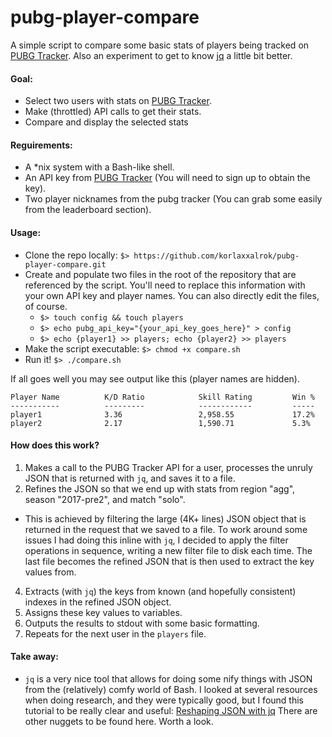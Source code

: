 # pubg-player-compare

A simple script to compare some basic stats of players being tracked on [PUBG Tracker](https://pubgtracker.com). Also an experiment to get to know [jq](https://stedolan.github.io/jq/) a little bit better.

#### Goal:
* Select two users with stats on [PUBG Tracker](https://pubgtracker.com).
* Make (throttled) API calls to get their stats.
* Compare and display the selected stats

#### Reguirements:
* A *nix system with a Bash-like shell.
* An API key from [PUBG Tracker](https://pubgtracker.com/site-api) (You will need to sign up to obtain the key).
* Two player nicknames from the pubg tracker (You can grab some easily from the leaderboard section).

#### Usage:
* Clone the repo locally: ```$> https://github.com/korlaxxalrok/pubg-player-compare.git```
* Create and populate two files in the root of the repository that are referenced by the script. You'll need to replace this information with your own API key and player names. You can also directly edit the files, of course.
  * ```$> touch config && touch players```
  * ```$> echo pubg_api_key="{your_api_key_goes_here}" > config```
  * ```$> echo {player1} >> players; echo {player2} >> players``` 
* Make the script executable: ```$> chmod +x compare.sh```
* Run it! ```$> ./compare.sh```

If all goes well you may see output like this (player names are hidden).
```
Player Name          K/D Ratio            Skill Rating         Win %
-----------          ---------            ------------         -----
player1              3.36                 2,958.55             17.2%
player2              2.17                 1,590.71             5.3%
```

#### How does this work?
1. Makes a call to the PUBG Tracker API for a user, processes the unruly JSON that is returned with `jq`, and saves it to a file.
3. Refines the JSON so that we end up with stats from region "agg", season "2017-pre2", and match "solo".
* This is achieved by filtering the large (4K+ lines) JSON object that is returned in the request that we saved to a file. To work around some issues I had doing this inline with `jq`, I decided to apply the filter operations in sequence, writing a new filter file to disk each time. The last file becomes the refined JSON that is then used to extract the key values from.
4. Extracts (with `jq`) the keys from known (and hopefully consistent) indexes in the refined JSON object.
5. Assigns these key values to variables.
6. Outputs the results to stdout with some basic formatting.
7. Repeats for the next user in the `players` file.

#### Take away:
* `jq` is a very nice tool that allows for doing some nify things with JSON from the (relatively) comfy world of Bash. I looked at several resources when doing research, and they were typically good, but I found this tutorial to be really clear and useful: [Reshaping JSON with jq](http://programminghistorian.org/lessons/json-and-jq) There are other nuggets to be found here. Worth a look.
